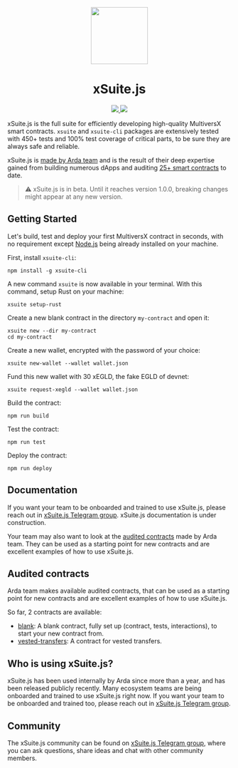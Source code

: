 <p align="center">
  <picture>
    <img src="https://raw.githubusercontent.com/arda-org/xSuite.js/main/Logo.png" height="128">
  </picture>
  <h1 align="center">xSuite.js</h1>
</p>

<p align="center">
  <a href="https://arda.run">
    <img src="https://img.shields.io/badge/MADE%20BY%20ARDA-000000.svg?style=for-the-badge">
  </a>
  <a href="https://t.me/xSuite_js">
    <img src="https://img.shields.io/badge/Join%20on%20telegram-blue.svg?style=for-the-badge&logo=Telegram&logoColor=ffffff">
  </a>
</p>

xSuite.js is the full suite for efficiently developing high-quality MultiversX smart contracts. `xsuite` and `xsuite-cli` packages are extensively tested with 450+ tests and 100% test coverage of critical parts, to be sure they are always safe and reliable.

xSuite.js is [made by Arda team](https://arda.run) and is the result of their deep expertise gained from building numerous dApps and auditing [25+ smart contracts](https://arda.run/audits) to date.

> :warning: xSuite.js is in beta. Until it reaches version 1.0.0, breaking changes might appear at any new version.

## Getting Started

Let's build, test and deploy your first MultiversX contract in seconds, with no requirement except [Node.js](https://nodejs.org/) being already installed on your machine.

First, install `xsuite-cli`:

```
npm install -g xsuite-cli
```

A new command `xsuite` is now available in your terminal. With this command, setup Rust on your machine:

```
xsuite setup-rust
```

Create a new blank contract in the directory `my-contract` and open it:

```
xsuite new --dir my-contract
cd my-contract
```

Create a new wallet, encrypted with the password of your choice:

```
xsuite new-wallet --wallet wallet.json
```

Fund this new wallet with 30 xEGLD, the fake EGLD of devnet:

```
xsuite request-xegld --wallet wallet.json
```

Build the contract:

```
npm run build
```

Test the contract:

```
npm run test
```

Deploy the contract:

```
npm run deploy
```

## Documentation

If you want your team to be onboarded and trained to use xSuite.js, please reach out in [xSuite.js Telegram group](https://t.me/xSuite_js). xSuite.js documentation is under construction.

Your team may also want to look at the [audited contracts](https://github.com/arda-org/xSuite.js/tree/main/contracts) made by Arda team. They can be used as a starting point for new contracts and are excellent examples of how to use xSuite.js.

## Audited contracts

Arda team makes available audited contracts, that can be used as a starting point for new contracts and are excellent examples of how to use xSuite.js.

So far, 2 contracts are available:

- [blank](https://github.com/arda-org/xSuite.js/tree/main/contracts/blank): A blank contract, fully set up (contract, tests, interactions), to start your new contract from.
- [vested-transfers](https://github.com/arda-org/xSuite.js/tree/main/contracts/vested-transfers): A contract for vested transfers.

## Who is using xSuite.js?

xSuite.js has been used internally by Arda since more than a year, and has been released publicly recently. Many ecosystem teams are being onboarded and trained to use xSuite.js right now. If you want your team to be onboarded and trained too, please reach out in [xSuite.js Telegram group](https://t.me/xSuite_js).

## Community

The xSuite.js community can be found on [xSuite.js Telegram group](https://t.me/xSuite_js), where you can ask questions, share ideas and chat with other community members.
